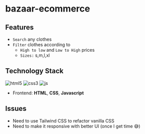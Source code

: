 # bazaar-ecommerce

## Features

 - `Search` any clothes
 - `Filter` clothes according to 
    - `High to low` and `Low to High` prices
    - `Sizes:` s,m,l,xl

## Technology Stack
![html5](https://img.shields.io/badge/frontend-html5-orange?style=flat&logo=Html5)
![css3](https://img.shields.io/badge/frontend-css3-blue?style=flat&logo=CSS3)
![js](https://img.shields.io/badge/frontend-js-yellow?style=flat&logo=javaScript)

* Frontend: **HTML**, **CSS**, **Javascript**

## Issues

 - Need to use Tailwind CSS to refactor vanilla CSS
 - Need to make it responsive with better UI (once I get time 😅)
